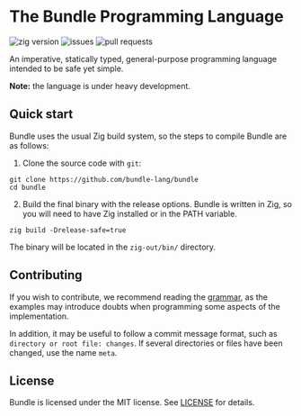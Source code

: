 # The Bundle Programming Language

![zig version](https://img.shields.io/badge/zig-0.9.1_2022--02--14-orange)
![issues](https://img.shields.io/github/issues/bundle-lang/bundle)
![pull requests](https://img.shields.io/github/issues-pr/bundle-lang/bundle)

An imperative, statically typed, general-purpose programming language intended to be safe yet simple.

**Note:** the language is under heavy development.

## Quick start

Bundle uses the usual Zig build system, so the steps to compile Bundle are as follows:

1. Clone the source code with `git`:

```
git clone https://github.com/bundle-lang/bundle
cd bundle
```

2. Build the final binary with the release options. Bundle is written in Zig, so you will need to have Zig installed or in the PATH variable.

```
zig build -Drelease-safe=true
```

The binary will be located in the `zig-out/bin/` directory.

## Contributing

If you wish to contribute, we recommend reading the [grammar](grammar), as the examples may introduce doubts when programming some aspects of the implementation.

In addition, it may be useful to follow a commit message format, such as `directory or root file: changes`. If several directories or files have been changed, use the name `meta`.

## License

Bundle is licensed under the MIT license. See [LICENSE](LICENSE) for details.
